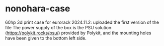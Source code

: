 # nonohara-case
60hp 3d print case for eurorack
2024.11.2:
  uploaded the first version of the file
The power supply of the box is the PSU solution (https://polykit.rocks/psu/) provided by Polykit, and the mounting holes have been given to the bottom left side.
